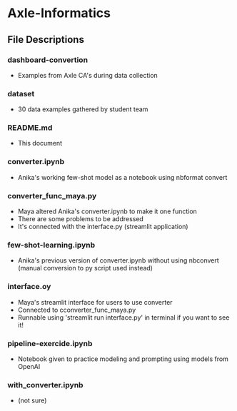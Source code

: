 # Axle-Informatics

## File Descriptions

### dashboard-convertion
- Examples from Axle CA's during data collection

### dataset
- 30 data examples gathered by student team 

### README.md 
- This document

### converter.ipynb
- Anika's working few-shot model as a notebook using nbformat convert 

### converter_func_maya.py
- Maya altered Anika's converter.ipynb to make it one function 
- There are some problems to be addressed 
- It's connected with the interface.py (streamlit application) 

### few-shot-learning.ipynb 
- Anika's previous version of converter.ipynb without using nbconvert (manual conversion to py script used instead)

### interface.oy
- Maya's streamlit interface for users to use converter 
- Connected to cconverter_func_maya.py
- Runnable using 'streamlit run interface.py' in terminal if you want to see it!

### pipeline-exercide.ipynb
- Notebook given to practice modeling and prompting using models from OpenAI

### with_converter.ipynb 
- (not sure) 



